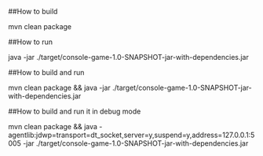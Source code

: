 ##How to build

mvn clean package

##How to run

java -jar ./target/console-game-1.0-SNAPSHOT-jar-with-dependencies.jar

##How to build and run

mvn clean package && java -jar ./target/console-game-1.0-SNAPSHOT-jar-with-dependencies.jar

##How to build and run it in debug mode

mvn clean package && java -agentlib:jdwp=transport=dt_socket,server=y,suspend=y,address=127.0.0.1:5005 -jar ./target/console-game-1.0-SNAPSHOT-jar-with-dependencies.jar
